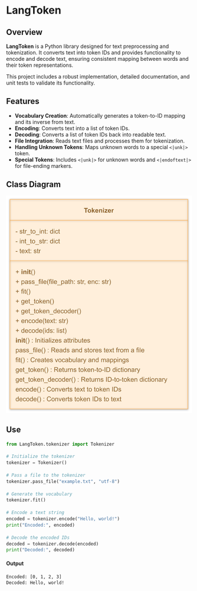# LangToken            

## Overview

**LangToken** is a Python library designed for text preprocessing and tokenization. It converts text into token IDs and provides functionality to encode and decode text, ensuring consistent mapping between words and their token representations.

This project includes a robust implementation, detailed documentation, and unit tests to validate its functionality.

## Features

- **Vocabulary Creation**: Automatically generates a token-to-ID mapping and its inverse from text.
- **Encoding**: Converts text into a list of token IDs.
- **Decoding**: Converts a list of token IDs back into readable text.
- **File Integration**: Reads text files and processes them for tokenization.
- **Handling Unknown Tokens**: Maps unknown words to a special `<|unk|>` token.
- **Special Tokens**: Includes `<|unk|>` for unknown words and `<|endoftext|>` for file-ending markers.

## Class Diagram
![Diagram](image\diagram.png)


## Use
```python
from LangToken.tokenizer import Tokenizer

# Initialize the tokenizer
tokenizer = Tokenizer()

# Pass a file to the tokenizer
tokenizer.pass_file("example.txt", "utf-8")

# Generate the vocabulary
tokenizer.fit()

# Encode a text string
encoded = tokenizer.encode("Hello, world!")
print("Encoded:", encoded)

# Decode the encoded IDs
decoded = tokenizer.decode(encoded)
print("Decoded:", decoded)
```

#### Output
```example
Encoded: [0, 1, 2, 3]
Decoded: Hello, world!
```